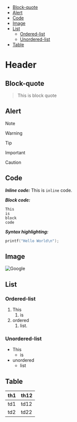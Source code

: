 
- [Block-quote](#Block-quote)
- [Alert](#Alert)
- [Code](#Code)
- [Image](#Image)
- [List](#List)
    - [Ordered-list](#Ordered-list)
    - [Unordered-list](#Unordered-list)
- [Table](#Table)

# Header


## Block-quote
> This is 
> block quote


## Alert
>[!NOTE]

>[!WARNING]

>[!TIP]

>[!IMPORTANT]

>[!CAUTION]

## Code
***Inline code:***
This is `inline` code.

***Block code:***
```
This
is 
block
code
```

***Syntax highlighting:***
```c
printf("Hello World\n");
```

## Image
![Google](https://encrypted-tbn0.gstatic.com/images?q=tbn:ANd9GcQdrkFbgbqBJZmwD_VyzYlYOydUG2MHHoxYGvqUz_U3VUP_gAza "This is goolge image")

## List
### Ordered-list
1. This
    1. is
1. ordered
    1. list.

### Unordered-list
- This
    - is 
- unordered
    - list

## Table
| th1 | th12 |
|------| ------|
| td1 | td12|
| td2 | td22|








    

